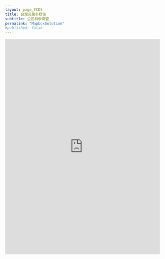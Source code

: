 ```yaml
---
layout: page_FCDS
title: 台灣真菌多樣性
subtitle: 公民科學調查
permalink: "MapboxSolution"
#published: false
---
```

<iframe src="https://script.google.com/macros/s/AKfycbwEDknctWHAOHOcYaDPPiGmXyFWYEfS2tEun4uKShGiIKX03cfIMjMupwLKjzlZkmxwdg/exec" frameborder="0" width="100%" height="700">
</iframe>

